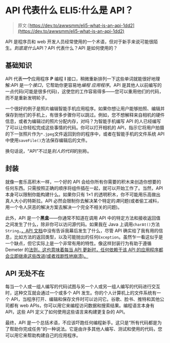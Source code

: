# API 代表什么 ELI5:什么是 API？

> 原文:[https://dev.to/awwsmm/eli5-what-is-an-api-1dd2](https://dev.to/awwsmm/eli5-what-is-an-api-1dd2)

API 是程序员和 web 开发人员经常使用的一个术语，但对于新手来说可能很陌生。*到底是什么*API？API 代表什么？API 是如何使用的？

## [](#the-basics)基础知识

API 代表**一个**应用程序 **P** 编程 **I** 接口，稍微重新排列一下这些单词就能很好地理解:API 是一个*接口*，它帮助你更容易地*编程* *应用程序*。API 是其他人以前编写的一点代码(可能是很多代码)，这使您的工作容易得多——您可以重用他们的代码，而不是重新发明轮子。

一个很好的例子是照片编辑智能手机应用程序。如果你想让用户能够拍照、编辑并保存到他们的手机上，有很多步骤你可以跳过。例如，您不想解释来自相机的硬件信息，或者为编辑过的照片分配内存，对吗？为智能手机编写 API 的人已经编写了可以让你轻松完成这些事情的代码。你可以打开相机的 API，指示它将用户拍摄的下一张照片作为`*.jpeg`文件返回到你的程序中，或者在智能手机的文件系统 API 中使用`saveFile()`方法保存编辑后的文件。

换句话说，“API”不过是*别人的代码*的别称。

## [](#encapsulation)封装

就像一套乐高积木一样，一个好的 API 会给你所有你需要的积木来创造你想要的任何东西。只需按照正确的顺序将组件插在一起，就可以开始工作了。当然，API 本身可以限制你能构建什么。如果你只有 1×1 的透明积木，你不可能用乐高做出真人大小的特斯拉。API 必然会限制你去解决某个特定的*类*问题(或者偷工减料，用一个令人厌恶的解决方案去解决一个完全不相关的问题)。

此外，API 是一个**黑盒**——你通常不知道在调用 API 中的特定方法和接收返回值之间发生了什么，除非你可以访问源代码。如果我在 Java 上调用`charAt()`方法`String`，[，API 文档](https://docs.oracle.com/en/java/javase/11/docs/api/java.base/java/lang/String.html#charAt(int))中没有告诉我幕后发生了什么，尽管 API 确实给了我有用的信息，比如方法的返回类型，以及可能抛出的任何`Exception`。虽然乍一看这似乎是一个缺点，但它实际上是一个非常有用的特性。像这样封装行为有助于遵循 Demeter 的[法则，这也意味着每当 API 更新时，任何依赖于该 API 的应用程序都会立即继承这些改进(或者戏剧性地崩溃)。](https://en.wikipedia.org/wiki/Law_of_Demeter)

## API 无处不在

每当一个人或一组人编写的代码试图与另一个人或另一组人编写的代码进行交互时，这种交互就会通过一个或多个 API 发生。你的个人计算机上的文件系统有一个 API，当程序打开、编辑和保存文件时可以访问它。谷歌、脸书、推特和其他公司都有 web APIs，你可以用它来编程访问数据和搜索结果。编程语言本身有 API，这些 API 定义了如何使用这些语言来构建更复杂的 API。

最终，API 是一个总括术语，不应该吓跑任何编程新手。这只是“所有代码都是为了帮助你完成任务”的一种说法。它是由许多其他人编写、测试和使用的代码，您可以用它来帮助构建自己的应用程序。